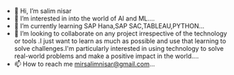 - 👋 Hi, I’m salim nisar
- 👀 I’m interested in into the world of AI and ML....
- 🌱 I’m currently learning SAP Hana,SAP SAC,TABLEAU,PYTHON...
- 💞️ I’m looking to collaborate on any project irrespective of the technology or tools .I just want to learn as much as possible and use that learning to solve challenges.I'm particularly interested in using technology to solve real-world problems and make a positive impact in the world....
- 📫 How to reach me mirsalimnisar@gmail.com...

<!---
salimnisar/salimnisar is a ✨ special ✨ repository because its `README.md` (this file) appears on your GitHub profile.
You can click the Preview link to take a look at your changes.
--->
